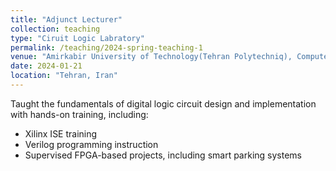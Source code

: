 ```yaml
---
title: "Adjunct Lecturer"
collection: teaching
type: "Ciruit Logic Labratory"
permalink: /teaching/2024-spring-teaching-1
venue: "Amirkabir University of Technology(Tehran Polytechniq), Computer Engineering"
date: 2024-01-21  
location: "Tehran, Iran"
---
```


Taught the fundamentals of digital logic circuit design and implementation with hands-on training, including:
- Xilinx ISE training
- Verilog programming instruction
- Supervised FPGA-based projects, including smart parking systems
